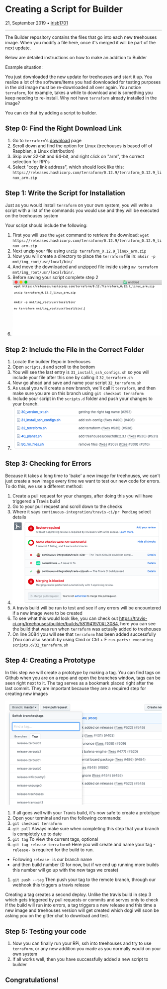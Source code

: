 # Creating a Script for Builder

21, September 2019 • [irisb1701](https://github.com/irisb1701)

---

The Builder repository contains the files that go into each new treehouses image.
When you modify a file here, once it's merged it will be part of the next update.

Below are detailed instructions on how to make an addition to Builder


Example situation:

You just downloaded the new update for treehouses and start it up.
You realize a lot of the software/items you had downloaded for testing purposes in the old image must be re-downloaded all over again.
You notice `terraform`, for example, takes a while to download and is something you keep needing to re-install.
Why not have `terraform` already installed in the image?

You can do that by adding a script to builder.



## Step 0: Find the Right Download Link

1. Go to `terraform`'s [download](https://www.terraform.io/downloads.html) page
1. Scroll down and find the option for Linux (treehouses is based off of Raspbian, a Linux distribution)
1. Skip over 32-bit and 64-bit, and right click on "arm", the correct selection for RPi's
1. Select "copy link address", which should look like this: `https://releases.hashicorp.com/terraform/0.12.9/terraform_0.12.9_linux_arm.zip`


## Step 1: Write the Script for Installation
Just as you would install `terraform` on your own system, you will write a script with a list of the commands you would use and they will be executed on the treehouses system

Your script should include the following:

1. First you will use the `wget` command to retrieve the download: `wget https://releases.hashicorp.com/terraform/0.12.9/terraform_0.12.9_linux_arm.zip`
1. Next unzip your file using `unzip terraform_0.12.9_linux_arm.zip`
1. Now you will create a directory to place the `terraform` file in: `mkdir -p mnt/img_root/usr/local/bin/`
1. And move the downloaded and unzipped file inside using `mv terraform mnt/img_root/usr/local/bin/.`
1. Before saving your script complete step 2
1. ![](images/20190921-terraform.png)

## Step 2: Include the File in the Correct Folder

1. Locate the builder Repo in treehouses
1. Open `scripts.d` and scroll to the bottom
1. You will see the last entry is `31_install_ssh_configs.sh` so you will include your file after this one by calling it `32_terraform.sh`
1. Now go ahead and save and name your script `32_terraform.sh`
1. As usual you will create a new branch, we'll call it `terraform`, and then make sure you are on this branch using `git checkout terraform`
1. Include your script in the `scripts.d` folder and push your changes to your branch.
1. ![](images/20190921-script.png)



## Step 3: Checking for Errors
Because it takes a long time to 'bake' a new image for treehouses, we can't just create a new image every time we want to test our new code for errors. To do this, we use a different method:

1. Create a pull request for your changes, after doing this you will have triggered a Travis build
1. Go to your pull request and scroll down to the checks
1. Where it says `continuous-integration/travis-ci/pr Pending` select details
1. ![](images/20190921-builder.png)
1. A travis build will be run to test and see if any errors will be encountered if a new image were to be created
1. To see what this would look like, you can check out https://travis-ci.org/treehouses/builder/builds/581941970#L3084, here you can see the build that was run when `terraform` was actually added to treehouses
1. On line 3084 you will see that `terraform` has been added successfully (You can also search by using Cmd or Ctrl + F `run-parts: executing scripts.d/32_terraform.sh`

## Step 4: Creating a Prototype
In this step we will create a prototype by making a tag. You can find tags on Github when you are on a repo and open the branches window, tags can be seen right next to it. The tag serves as a bookmark placed right after the last commit. They are important because they are a required step for creating new images

![](images/20190921-tags.png)

1. If all goes well with your Travis build, it's now safe to create a prototype
1. Open your terminal and run the following commands:
1. `git checkout terraform`
1. `git pull` Always make sure when completing this step that your branch is completely up to date
1. `git tag` To view the current tags, optional
1. `git tag release-terraform0` Here you will create and name your tag
  -`release-` is required for the build to run.
  - Following `release-` is our branch name
  - and then build number (0 for now, but if we end up running more builds this number will go up with the new tags we create)
1. `git push --tag` Then push your tag to the remote branch, through our webhook this triggers a travis release

Creating a tag creates a second deploy. Unlike the travis build in step 3 which gets triggered by pull requests or commits and serves only to check if the build will run into errors, a tag triggers a new release and this time a new image and treehouses version will get created which dogi will soon be asking you on the gitter chat to download and test.

## Step 5: Testing your code

1. Now you can finally run your RPi, ssh into treehouses and try to use `terraform`, or any new addition you made as you normally would on your own system
1. If all works well, then you have successfully added a new script to builder

## Congratulations!
